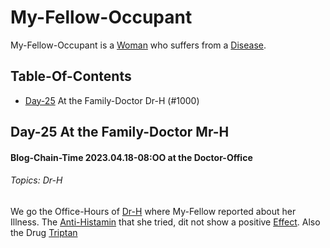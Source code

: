 # My-Fellow-Occupant

My-Fellow-Occupant is a [Woman](40000010.md) who suffers from a [Disease](40800000.md).

## Table-Of-Contents

- [Day-25](#1000) At the Family-Doctor Dr-H (#1000)

## Day-25 At the Family-Doctor Mr-H <a id="1000"/>

#### Blog-Chain-Time 2023.04.18-08:OO at the Doctor-Office <a id="2403"/>
###### Topics: Dr-H

We go the Office-Hours of [Dr-H](1000010001.md) where My-Fellow reported about her Illness. The [Anti-Histamin](800005.md) that she tried, dit not show a positive [Effect](60067.md). Also the Drug [Triptan]()